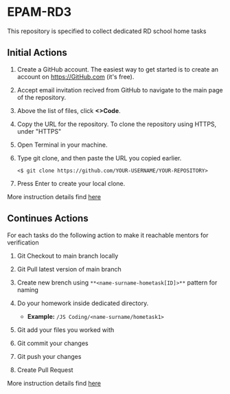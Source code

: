 # EPAM-RD3
This repository is specified to collect dedicated RD school home tasks


## Initial Actions

1. Create a GitHub account. The easiest way to get started is to create an account on https://GitHub.com (it's free).
2. Accept email invitation recived from GitHub to navigate to the main page of the repository.
3. Above the list of files, click **<>Code**.
4. Copy the URL for the repository. To clone the repository using HTTPS, under "HTTPS"
5. Open Terminal in your machine.
6. Type git clone, and then paste the URL you copied earlier.

    ```<$ git clone https://github.com/YOUR-USERNAME/YOUR-REPOSITORY>```

8. Press Enter to create your local clone.

More instruction details find [here](https://docs.github.com/en/repositories/creating-and-managing-repositories/cloning-a-repository)

## Continues Actions
For each tasks do the following action to make it reachable mentors for verification

1. Git Checkout to main branch locally

2. Git Pull latest version of main branch
3. Create new brench using ```**<name-surname-hometask[ID]>**``` pattern for naming
4. Do your homework inside dedicated directory. 
   * **Example:** ```/JS Coding/<name-surname/hometask1>```
6. Git add your files you worked with
7. Git commit your changes
8. Git push your changes
9. Create Pull Request
  
More instruction details find [here](https://docs.github.com/en/pull-requests/collaborating-with-pull-requests/proposing-changes-to-your-work-with-pull-requests/creating-a-pull-request-from-a-fork)
